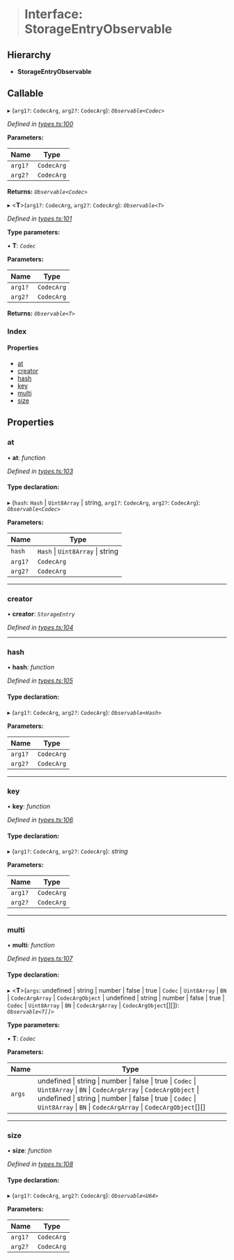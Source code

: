 > # Interface: StorageEntryObservable

## Hierarchy

* **StorageEntryObservable**

## Callable

▸ (`arg1?`: `CodecArg`, `arg2?`: `CodecArg`): *`Observable<Codec>`*

*Defined in [types.ts:100](https://github.com/polkadot-js/api/blob/efb38db/packages/api/src/types.ts#L100)*

**Parameters:**

Name | Type |
------ | ------ |
`arg1?` | `CodecArg` |
`arg2?` | `CodecArg` |

**Returns:** *`Observable<Codec>`*

▸ <**T**>(`arg1?`: `CodecArg`, `arg2?`: `CodecArg`): *`Observable<T>`*

*Defined in [types.ts:101](https://github.com/polkadot-js/api/blob/efb38db/packages/api/src/types.ts#L101)*

**Type parameters:**

▪ **T**: *`Codec`*

**Parameters:**

Name | Type |
------ | ------ |
`arg1?` | `CodecArg` |
`arg2?` | `CodecArg` |

**Returns:** *`Observable<T>`*

### Index

#### Properties

* [at](_types_.storageentryobservable.md#at)
* [creator](_types_.storageentryobservable.md#creator)
* [hash](_types_.storageentryobservable.md#hash)
* [key](_types_.storageentryobservable.md#key)
* [multi](_types_.storageentryobservable.md#multi)
* [size](_types_.storageentryobservable.md#size)

## Properties

###  at

• **at**: *function*

*Defined in [types.ts:103](https://github.com/polkadot-js/api/blob/efb38db/packages/api/src/types.ts#L103)*

#### Type declaration:

▸ (`hash`: `Hash` | `Uint8Array` | string, `arg1?`: `CodecArg`, `arg2?`: `CodecArg`): *`Observable<Codec>`*

**Parameters:**

Name | Type |
------ | ------ |
`hash` | `Hash` \| `Uint8Array` \| string |
`arg1?` | `CodecArg` |
`arg2?` | `CodecArg` |

___

###  creator

• **creator**: *`StorageEntry`*

*Defined in [types.ts:104](https://github.com/polkadot-js/api/blob/efb38db/packages/api/src/types.ts#L104)*

___

###  hash

• **hash**: *function*

*Defined in [types.ts:105](https://github.com/polkadot-js/api/blob/efb38db/packages/api/src/types.ts#L105)*

#### Type declaration:

▸ (`arg1?`: `CodecArg`, `arg2?`: `CodecArg`): *`Observable<Hash>`*

**Parameters:**

Name | Type |
------ | ------ |
`arg1?` | `CodecArg` |
`arg2?` | `CodecArg` |

___

###  key

• **key**: *function*

*Defined in [types.ts:106](https://github.com/polkadot-js/api/blob/efb38db/packages/api/src/types.ts#L106)*

#### Type declaration:

▸ (`arg1?`: `CodecArg`, `arg2?`: `CodecArg`): *string*

**Parameters:**

Name | Type |
------ | ------ |
`arg1?` | `CodecArg` |
`arg2?` | `CodecArg` |

___

###  multi

• **multi**: *function*

*Defined in [types.ts:107](https://github.com/polkadot-js/api/blob/efb38db/packages/api/src/types.ts#L107)*

#### Type declaration:

▸ <**T**>(`args`: undefined | string | number | false | true | `Codec` | `Uint8Array` | `BN` | `CodecArgArray` | `CodecArgObject` | undefined | string | number | false | true | `Codec` | `Uint8Array` | `BN` | `CodecArgArray` | `CodecArgObject`[][]): *`Observable<T[]>`*

**Type parameters:**

▪ **T**: *`Codec`*

**Parameters:**

Name | Type |
------ | ------ |
`args` | undefined \| string \| number \| false \| true \| `Codec` \| `Uint8Array` \| `BN` \| `CodecArgArray` \| `CodecArgObject` \| undefined \| string \| number \| false \| true \| `Codec` \| `Uint8Array` \| `BN` \| `CodecArgArray` \| `CodecArgObject`[][] |

___

###  size

• **size**: *function*

*Defined in [types.ts:108](https://github.com/polkadot-js/api/blob/efb38db/packages/api/src/types.ts#L108)*

#### Type declaration:

▸ (`arg1?`: `CodecArg`, `arg2?`: `CodecArg`): *`Observable<U64>`*

**Parameters:**

Name | Type |
------ | ------ |
`arg1?` | `CodecArg` |
`arg2?` | `CodecArg` |